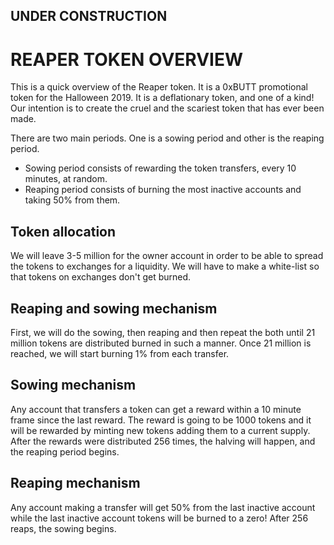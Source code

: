 ## UNDER CONSTRUCTION
# REAPER TOKEN OVERVIEW

This is a quick overview of the Reaper token. It is a 0xBUTT promotional token for the Halloween 2019. It is a deflationary token, and one of a kind!
Our intention is to create the cruel and the scariest token that has ever been made.

There are two main periods. One is a sowing period and other is the reaping period.
- Sowing period consists of rewarding the token transfers, every 10 minutes, at random.
- Reaping period consists of burning the most inactive accounts and taking 50% from them.


## Token allocation
We will leave 3-5 million for the owner account in order to be able to spread the tokens to exchanges for a liquidity.
We will have to make a white-list so that tokens on exchanges don't get burned.

## Reaping and sowing mechanism
First, we will do the sowing, then reaping and then repeat the both until 21 million tokens are distributed burned in such a manner.
Once 21 million is reached, we will start burning 1% from each transfer.

## Sowing mechanism
Any account that transfers a token can get a reward within a 10 minute frame since the last reward. 
The reward is going to be 1000 tokens and it will be rewarded by minting new tokens adding them to a current supply.
After the rewards were distributed 256 times, the halving will happen, and the reaping period begins.

## Reaping mechanism
Any account making a transfer will get 50% from the last inactive account while the last inactive account tokens will be burned to a zero!
After 256 reaps, the sowing begins.



